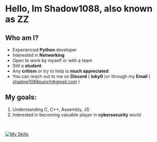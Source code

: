 # Hello, Im Shadow1088, also known as ZZ

## Who am I?
*  Experienced **Python** developer
*  Interested in **Networking**
*  Open to work by myself or with a team
*  Still a **student**
*  Any **critism** or try to help is **much appreciated**
*  You can reach out to me on **Discord** ( **luky0** )or through my **Email** ( shadow1088punch@gmail.com )

## My goals:
1. Understanding C, C++, Assembly, JS
2. Interested in becoming valuable player in **cybersecurity** world

<br>

[![My Skills](https://skillicons.dev/icons?i=python,html,css,c)](https://skillicons.dev)




